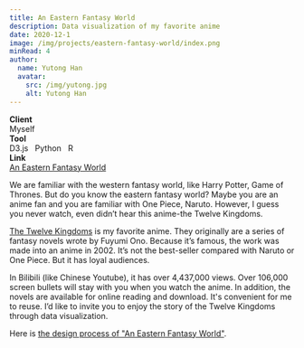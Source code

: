 ```yaml
---
title: An Eastern Fantasy World
description: Data visualization of my favorite anime
date: 2020-12-1
image: /img/projects/eastern-fantasy-world/index.png
minRead: 4
author:
  name: Yutong Han
  avatar:
    src: /img/yutong.jpg
    alt: Yutong Han
---
```


<div class="grid grid-cols-2 gap-4 mb-8">
  <div class="bg-blue-50 rounded-lg p-4">
    <strong>Client</strong><br>
    Myself
  </div>
  <div class="bg-blue-50 rounded-lg p-4">
    <strong>Tool</strong><br>
    D3.js &nbsp; Python &nbsp; R
  </div>
    <div class="bg-blue-50 rounded-lg p-4">
    <strong>Link</strong><br>
    <a href="https://yutonghan1123.github.io/twelvekingdoms-master/" target="_blank" class="text-blue-600">
      An Eastern Fantasy World
    </a>
  </div>
</div>

We are familiar with the western fantasy world, like Harry Potter, Game of Thrones. But do you know the eastern fantasy world? Maybe you are an anime fan and you are familiar with One Piece, Naruto. However, I guess you never watch, even didn’t hear this anime-the Twelve Kingdoms.

[The Twelve Kingdoms](https://en.wikipedia.org/wiki/The_Twelve_Kingdoms) is my favorite anime. They originally are a series of fantasy novels wrote by Fuyumi Ono. Because it’s famous, the work was made into an anime in 2002. It’s not the best-seller compared with Naruto or One Piece. But it has loyal audiences.

In Bilibili (like Chinese Youtube), it has over 4,437,000 views. Over 106,000 screen bullets will stay with you when you watch the anime. In addition, the novels are available for online reading and download. It's convenient for me to reuse. I’d like to invite you to enjoy the story of the Twelve Kingdoms through data visualization.

Here is [the design process of "An Eastern Fantasy World"](/blog/2021-1-21-process-eastern).
